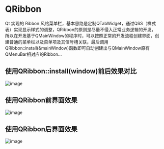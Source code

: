 # QRibbon
Qt 实现的 Ribbon 风格菜单栏，基本思路是定制QTabWidget，通过QSS（样式表）实现显示样式的调整，QRibbon的原则是尽量不侵入正常业务逻辑的开发，所以在开发基于QMainWindow的程序时，可以按照正常的开发流程创建界面，创建普通的菜单栏以及菜单项及其信号槽关联，最后调用QRibbon::install(&amp;mainWindow)函数即可自动创建出与QMainWindow原有QMenuBar相对应的Ribbon...

## 使用QRibbon::install(window)前后效果对比
![image](https://github.com/gnibuoz/QRibbon/blob/master/images/QRibbon.gif)

## 使用QRibbon前界面效果
![image](https://github.com/gnibuoz/QRibbon/blob/master/images/%E4%BD%BF%E7%94%A8QRibbon%E5%89%8D.png)

## 使用QRibbon后界面效果
![image](https://github.com/gnibuoz/QRibbon/blob/master/images/Qt-Ribbon.gif)
